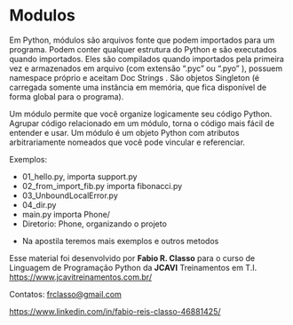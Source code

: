 Modulos
========

Em Python, módulos são arquivos fonte que podem importados para um programa.
Podem conter qualquer estrutura do Python e são executados quando importados. Eles
são compilados quando importados pela primeira vez e armazenados em arquivo (com
extensão “.pyc” ou “.pyo” ), possuem namespace próprio e aceitam Doc Strings . São
objetos Singleton (é carregada somente uma instância em memória, que fica disponível
de forma global para o programa).

Um módulo permite que você organize logicamente seu código Python. Agrupar
código relacionado em um módulo, torna o código mais fácil de entender e usar. Um
módulo é um objeto Python com atributos arbitrariamente nomeados que você pode
vincular e referenciar.


Exemplos:
- 01_hello.py, importa support.py
- 02_from_import_fib.py importa fibonacci.py
- 03_UnboundLocalError.py
- 04_dir.py
- main.py importa Phone/
- Diretorio: Phone, organizando o projeto

* Na apostila teremos mais exemplos e outros metodos


Esse material foi desenvolvido por **Fabio R. Classo** para o curso de Linguagem de
Programação Python da **JCAVI** Treinamentos em T.I.
https://www.jcavitreinamentos.com.br/

Contatos: frclasso@gmail.com

https://www.linkedin.com/in/fabio-reis-classo-46881425/